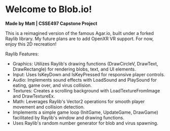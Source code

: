 # Welcome to Blob.io!
**Made by Matt | CSSE497 Capstone Project**

This is a reimagined version of the famous Agar.io, built under a forked Raylib library. My future plans are to add OpenXR VR support. For now, enjoy this 2D recreation!


Raylib Features:
   - Graphics: Utilizes Raylib's drawing functions (DrawCircleV, DrawText, DrawRectangle) for rendering blobs, text, and UI elements.
   - Input: Uses IsKeyDown and IsKeyPressed for responsive player controls.
   - Audio: Implements sound effects with LoadSound and PlaySound for eating, game over, and virus collision.
   - Textures: Creates a scrolling background with LoadTextureFromImage and DrawTextureEx.
   - Math: Leverages Raylib's Vector2 operations for smooth player movement and collision detection.
   - Implements a simple game loop (InitGame, UpdateGame, DrawGame) facilitated by Raylib's window and drawing functions.
   - Uses Raylib's random number generator for blob and virus spawning.
